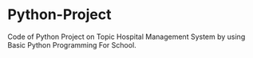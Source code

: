 # Python-Project
Code of Python Project on Topic Hospital Management System by using Basic Python Programming For School.
